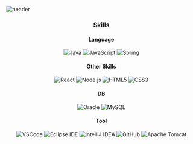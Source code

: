 ![header](https://capsule-render.vercel.app/api?type=venom&height=300&color=0:FEFFDF,100:CBF078&text=Suein&textBg=false&animation=fadeIn&fontColor=424242&fontSize=90&desc='s%20github%20world&descSize=20&descAlign=63&descAlignY=65&fontAlign=42&reversal=false&section=header&fontAlignY=49)

<!-- Skill section -->
<div align="center">
  <h3>Skills</h3>

  <!-- Language section -->
  <h4>Language</h4>
  <p>
    <img src="https://img.shields.io/badge/JAVA-007396?style=for-the-badge&logo=java&logoColor=white" alt="Java">
    <img src="https://img.shields.io/badge/javascript-F7DF1E?style=for-the-badge&logo=javascript&logoColor=white" alt="JavaScript">
    <img src="https://img.shields.io/badge/spring-6DB33F?style=for-the-badge&logo=spring&logoColor=white" alt="Spring">
  </p>

  <!-- Other Skill section -->
  <h4>Other Skills</h4>
  <p>
    <img src="https://img.shields.io/badge/React-61DAFB?style=for-the-badge&logo=React&logoColor=white" alt="React">
    <img src="https://img.shields.io/badge/Node.js-5FA04E?style=for-the-badge&logo=Node.js&logoColor=white" alt="Node.js">
    <img src="https://img.shields.io/badge/html5-E34F26?style=for-the-badge&logo=html5&logoColor=white" alt="HTML5">
    <img src="https://img.shields.io/badge/css3-1572B6?style=for-the-badge&logo=css3&logoColor=white" alt="CSS3">
  </p>

  <!-- DB section -->
  <h4>DB</h4>
  <p>
    <img src="https://img.shields.io/badge/Oracle-F80000?style=for-the-badge&logo=Oracle&logoColor=white" alt="Oracle">
    <img src="https://img.shields.io/badge/MySQL-4479A1?style=for-the-badge&logo=MySQL&logoColor=white" alt="MySQL">
  </p>

  <!-- Tool section -->
  <h4>Tool</h4>
  <p>
    <img src="https://img.shields.io/badge/VisualStudioCode-007ACC?style=for-the-badge&logo=VisualStudioCode&logoColor=white" alt="VSCode">
    <img src="https://img.shields.io/badge/eclipseide-2C2255?style=for-the-badge&logo=eclipseide&logoColor=white" alt="Eclipse IDE">
    <img src="https://img.shields.io/badge/intellijidea-2088FF?style=for-the-badge&logo=intellijidea&logoColor=white" alt="IntelliJ IDEA">
    <img src="https://img.shields.io/badge/github-181717?style=for-the-badge&logo=github&logoColor=white" alt="GitHub">
    <img src="https://img.shields.io/badge/apachetomcat-F8DC75?style=for-the-badge&logo=apachetomcat&logoColor=white" alt="Apache Tomcat">
  </p>
</div>



<!--
**ddu2ni/ddu2ni** is a ✨ _special_ ✨ repository because its `README.md` (this file) appears on your GitHub profile.

Here are some ideas to get you started:

- 🔭 I’m currently working on ...
- 🌱 I’m currently learning ...
- 👯 I’m looking to collaborate on ...
- 🤔 I’m looking for help with ...
- 💬 Ask me about ...
- 📫 How to reach me: ...
- 😄 Pronouns: ...
- ⚡ Fun fact: ...
  -->
